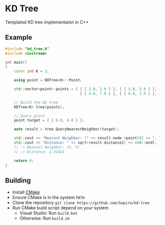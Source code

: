 # KD Tree

Templated KD tree implementaion in C++

## Example

```c++
#include "kd_tree.h"
#include <iostream>

int main()
{
    const int K = 2;

    using point = KDTree<K>::Point;

    std::vector<point> points = { { { 2.0, 3.0 } }, { { 5.0, 5.0 } }, { { 9.0, 6.0 } },
                                  { { 4.0, 7.0 } }, { { 8.0, 1.0 } }, { { 7.0, 2.0 } } };

    // Build the KD tree
    KDTree<K> tree(points);

    // Query point
    point target = { { 6.0, 4.0 } };

    auto result = tree.QueryNearestNeighbor(target);

    std::cout << "Nearest Neighbor: (" << result.node->point[0] << ", " << result.node->point[1] << ")" << std::endl;
    std::cout << "Distance: " << sqrt(result.distance2) << std::endl;
    // -> Nearest Neighbor: (5, 5)
    // -> Distance: 1.41421

    return 0;
}
```

## Building
- Install [CMake](https://cmake.org/install/)
- Ensure CMake is in the system `PATH`
- Clone the repository `git clone https://github.com/Sopiro/kd-tree`
- Run CMake build script depend on your system
  - Visual Studio: Run `build.bat`
  - Otherwise: Run `build.sh`